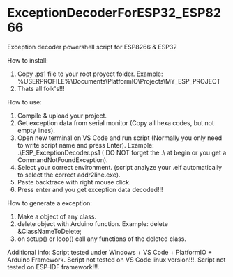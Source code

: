 # ExceptionDecoderForESP32_ESP8266
Exception decoder powershell script for ESP8266 &amp; ESP32

How to install:
1. Copy .ps1 file to your root proyect folder. Example: %USERPROFILE%\Documents\PlatformIO\Projects\MY_ESP_PROJECT
2. Thats all folk's!!!


How to use:
1. Compile & upload your project.
2. Get exception data from serial monitor (Copy all hexa codes, but not empty lines).
3. Open new terminal on VS Code and run script (Normally you only need to write script name and press Enter). Example: .\ESP_ExceptionDecoder.ps1 ( DO NOT forget the .\ at begin or you get a CommandNotFoundException).
4. Select your correct environment. (script analyze your .elf automatically to select the correct addr2line.exe).
5. Paste backtrace with right mouse click.
6. Press enter and you get exception data decoded!!!



How to generate a exception:
1. Make a object of any class.
2. delete object with Arduino function. Example: delete &ClassNameToDelete;
3. on setup() or loop() call any functions of the deleted class.



Additional info:
Script tested under Windows + VS Code + PlatformIO + Arduino Framework.
Script not tested on VS Code linux version!!!.
Script not tested on ESP-IDF framework!!!.
